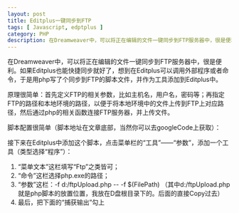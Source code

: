 ```yaml
---
layout: post
title: Editplus一键同步到FTP
tags: [ Javascript, edptplus ]
category: PHP
description: 在Dreamweaver中，可以将正在编辑的文件一键同步到FTP服务器中，很是便利。如果Editplus也能快捷同步就好了，想到在Editplus可以调用外部程序或者命令，于是用php写了个同步到FTP的脚本文件，并作为工具添加到Editplus中。
---
```


[imgEp1]: /images/editplus-sync1.jpg
[imgEp2]: /images/editplus-sync2.jpg
[imgEp3]: /images/editplus-sync3.jpg

在Dreamweaver中，可以将正在编辑的文件一键同步到FTP服务器中，很是便利。如果Editplus也能快捷同步就好了，想到在Editplus可以调用外部程序或者命令，于是用php写了个同步到FTP的脚本文件，并作为工具添加到Editplus中。

原理很简单：首先定义FTP的相关参数，比如主机名，用户名，密码等；再指定FTP的路径和本地环境的路径，以便于将本地环境中的文件上传到FTP上对应路径，然后通过php的相关函数连接FTP服务器，并上传文件。

脚本配置很简单（脚本地址在文章底部，当然你可以去googleCode上获取）：



接下来在Editplus中添加这个脚本，点击菜单栏的“工具”——“参数”，添加一个工具（类型选择“程序”）：
1. “菜单文本”这栏填写“Ftp”之类皆可；
2. “命令”这栏选择php.exe的路径；
3. “参数”这栏：-f d:/ftpUpload.php -- -f $(FilePath) （其中d:/ftpUpload.php就是php脚本的放置位置，我放在D盘根目录下的。后面的直接Copy过去）
4. 最后，把下面的“捕获输出”勾上
